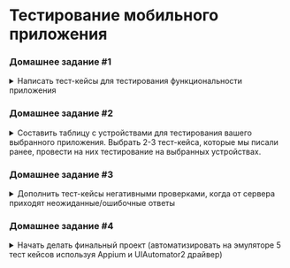 # Тестирование мобильного приложения

### Домашнее задание #1

<details>
  <summary>Написать тест-кейсы для тестирования функциональности приложения</summary>

---

Приложение: _Stepik_

| No | Приоритет | Название | Предусловия | Шаги | Ожидаемый результат | Комментарий |
| :--: | :--: | :--- | :--- | :--- | :--- | :--- |
| 1 | высокий | Регистрация по email | -- | 1. Нажать ссылку "Регистрация" внизу экрана.<br>2. Заполнить открывшуюся форму валидными данными ("Вилланель", "testmail@mail.com", "testpass"). <br>3. Нажать "Регистрация" | Открывается главная страница, появляется приветственное попап-сообщение для настройки уведомления-напоминания.<br>На указанный email приходит сообщение с ссылкой для подтверждения регистрации. |  |
| 2 | высокий | Поиск курса из строки поиска в разделе "Каталог" | -- | 1. Перейти в "Каталог" тапом по иконке на нижней панели.<br>2. Ввести в строку поиска запрос "тестирование" | 1. Открывается раздел "Каталог". <br>2. Выводятся карточки курсов, содержащих в названии слово искомое слово и его производные ("тестировании", "тестирования")  |  |
| 3 | высокий | Фильтрация результатов поиска | -- | 1. Тапнуть по иконке фильтр.<br>2. Переключить тумблеры фильтров "Только с сертификатом", "Только бесплатные" в активное состояние.<br>3. "Посмотреть результат". | Остаются только карточки курсов с обозначением "Сертификат" и указанием "Бесплатно" вместо цены |  |
| 4 | высокий | Просмотр страницы курса | Выбран курс в разделе  поиска либо из предложенных на главной (например "Тестирование ПО: Postman для тестирования API") | 1. Тапнуть по карточке курса. <br>2. Последовательно перейти по вкладкам на страннице курса. | 1. Открывается страница курса. <br>2. На каждой вкладке отображается соответствующая информация (либо сообщение, что в данный момент записи отсутствуют); на вкладке "Модули" выводится перечень модулей с уроками, не доступные для взаимодействия. |  |
| 5 | высокий | Загрузка материалов урока (Wi-Fi) | 1. Найти желаемый курс.<br>2. Открыть страницу курса. <br>3. Нажать "Поступить на курс". | На вкладке "Модули" тапнуть по иконке загрузки (облачко со стрелкой) у урока | Во время загрузки иконка меняется на значок загрузки, по окончании - на галочку. <br>При отключении интернета материалы загруженного урока отображаются. |  |
| 6 | средний | Отключение интернета в процессе загрузки материалов урока | 1. Найти желаемый курс.<br>2. Открыть страницу курса. <br>3. Нажать "Поступить на курс". | 1. На вкладке "Модули" тапнуть по иконке загрузки (облачко со стрелкой) у незагруженного урока. <br>2. Перейти в режим "полета" до окончания загрузки. | Иконка меняется на значок загрузки, на панели уведомлений появляется запись о файлах в очереди и необходимости включения Wi-Fi. При повторном включении Wi-Fi загрузка продолжается. |  |
| 7 | высокий | Загрузка материалов урока (мобильный интернет, настройки по умолчанию) | 1. Найти желаемый курс.<br>2. Открыть страницу курса. <br>3. Нажать "Поступить на курс". | На вкладке "Модули" тапнуть по иконке загрузки (облачко со стрелкой) у урока | Всплывает сообщение о том, что загрузка через мобильный интернет не доступна с ссылкой в "Настройки" | (в настройках по умолчанию установлено "Загружать только по Wi-Fi") |
| 8 | средний | Загрузка материалов урока (авирежим) | 1. Найти желаемый курс.<br>2. Открыть страницу курса. <br>3. Нажать "Поступить на курс".<br>4. Включить режим "полета" | На вкладке "Модули" тапнуть по иконке загрузки (облачко со стрелкой) у урока | Всплывает сообщение об отсутствии интернета | Всплывает сообщение о том, что загрузка через мобильный интернет не доступна с ссылкой в "Настройки" |
| 9 | средний | Настройка уведомления с напоминанием о занятиях | -- | 1. Перейти в раздел "Профиль". <br>2. Переключить тумблер "напоминать о занятиях" во включенное состояние.<br>3. Выбрать время напоминания, нажать "Ок". | В установленное время на устройстве появляется уведомление с напоминанием о занятиях |  |
| 10 | высокий | Сворачивание видео в плавающий всплывающий плеер | Найти курс "Эффективная презентация проекта" (пример курса с видеоматериалами в уроках).<br>Поступить на курс. | 1. Перейти к шагу на курсе, в котором материал представлен в видео формате (шаг 3 урока 1.1).<br>2. Запустить видео и нажать иконку плавающего плеера. | Видео сворачивается в плавающий плеер, остальная часть экрана доступна для взаимодействия. |  |
| 11 | высокий | Отображение в горизонтальной ориентации экрана планшета | Выбран для прохождения хотя бы один курс, хотя бы один курс с сертификатом завершен | 1. Запустить приложение и авторизоваться.<br>2. Последовательно перейти в каждый из разделов (Обучение, Каталог, Профиль, Уведомления).<br>3. Открыть страницу  курса из перечня "Мои курсы". Открыть последовательно все вкладки.<br>4. Открыть урок курса. Переключиться по материалам курса. <br>5. Перейти в раздел "Каталог", открыть запись из "сторис".<br>6. Перейти в раздел "Профиль", перейти в подраздел "Достижения", вернуться, перейти в подраздел "Сертификаты".    | Все экраны (разделы, страницы курсов, материалы уроков, сторис, подразделы профиля) отображаются в горизонтальный ориентации, элементы (карточки курсов) перераспределяются заполняя пространство экрана. |  |

</details>


### Домашнее задание #2

<details>
<summary>
Составить таблицу с устройствами для тестирования вашего выбранного приложения. Выбрать 2-3 тест-кейса, которые мы писали ранее, провести на них тестирование на выбранных устройствах.</summary>

---
 
  ЦА русскоязычные жители стран СНГ, главным образом Россия.

#### Производители

Распределение по [производителям телефонов](https://gs.statcounter.com/vendor-market-share/mobile/russian-federation):

* Apple - 29.51%
* Xiaomi - 23.2%
* Samsung - 17.91%

Распределение по [производителям планшетов](https://gs.statcounter.com/vendor-market-share/tablet/russian-federation)

* Apple - 37.96%
* Samsung - 33.2%
* Xiaomi - 10.07%
* Huawei - 10.03%

#### Версии ОС 

[iOS](https://developer.apple.com/support/app-store/)

- телефоны:
  * iOS 17 - 76% 
  * iOS 16 - 20%

- планшеты: 
  * iOS 17 - 61% 
  * iOS 16 - 29%

[android](https://www.appbrain.com/stats/top-android-sdk-versions)
* Android 13	24.5%	 
* Android 11	20.1%	
* Android 12 16.8%	
* Android 10	12.5%

[Популярные в России устройства:](https://www.appbrain.com/stats/top-android-phones-tablets-by-country?country=ru)
* Redmi 9C NFC
* Huawei HONOR 10i
* Huawei HONOR 9X lite	
* Samsung Galaxy A12
* Samsung Galaxy A51

В перечень устройств для тестирования включены устройства из перечня популярных, различные  устройства лидирующих производителей охватывающие разные версии ОС, размеры и разрешения экрана и годы выпуска. 

Результаты в [таблице](https://docs.google.com/spreadsheets/d/14XCxbBB1T41FU4HJPQQrFOgd2F5Td_aU/edit?usp=sharing&ouid=102514362893231578101&rtpof=true&sd=true)
</details>

### Домашнее задание #3

<details>
<summary>
Дополнить тест-кейсы негативными проверками, когда от сервера приходят неожиданные/ошибочные ответы</summary>

---
 
| No | Приоритет | Название | Предусловия | Шаги | Ожидаемый результат | Комментарий |
| :--: | :--: | :--- | :--- | :--- | :--- | :--- |
| 1 | средний | Добавление в избранное курса с изменённым номером | Открыта страница выбранного курса | 1. Установить правила breakpoints - before requests.<br>2. Нажать значок избранного.<br>3. В RAW запроса " /api/wish-lists" изменить параметр "course" на несуществующий (пр. "123123123")<br>4. Запустить выполнение запроса. | В заголовке ответа: 400 Bad Request; в теле ответа: {"course": ["Invalid pk '123123123' - object does not exist."]}.<br>Значок избранного остался неактивным. |  |
| 2 | средний | Удаление из избранного курса, без токена авторизации | В избранное добавлен курс, открыта страница этого курса | 1. Установить правила breakpoints - before requests.<br>2. Нажать значок избранного.<br>3. В RAW запроса " /api/wish-lists/<#добавления>" удалить значение после "Authorization: Bearer"<br>4. Запустить выполнение запроса. | В заголовке ответа: 401 Unauthorized; в теле ответа: {"detail": "CSRF Failed: Referer checking failed - no Referer."}.<br>Значок избранного остался активным. |  |
| 3 | средний | Получение в результате поиска ответа 404 Not Found | Открыт раздел "Каталог", в поле поиска введено значение (пр. "java") | 1. Установить правила breakpoints - after requests. <br>2. В запросе "/api/search-results?page=1&query=java..." установить ответ 404 Not Found<br>3. Запустить выполнение запроса | На странице раздела отображаются шаблоны карточек курсов без данных. | На странице раздела отображается сообщение «Sorry, the connection is not available. Try again later». |
| 4 | средний | Получение 503 Service Unavailable при переходе к уроку курса | Открыта вкладка "Модули" проходимого курса | 1. Установить правила breakpoints - after requests. <br>2. Открыть доступный урок курса.<br>3. В запросе "/api/progresses?..." установить ответ 503 Service Unavailable <br>3. Запустить выполнение запроса | На странице урока отображается сообщение с кодом и текстом ошибки | На странице урока отображается сообщение «Sorry, the connection is not available. Try again later». |

[Fiddler-sessions](https://github.com/Satura/qa-mobile/blob/main/docs/HW-3.saz)

</details>

### Домашнее задание #4

<details>
<summary>Начать делать финальный проект (автоматизировать на эмуляторе 5 тест кейсов используя Appium и UIAutomator2 драйвер)</summary>

---

Реализованы тесты:
1. Регистрация
2. Поиск
3. Фильтры результатов поиска
4. Попытка загрузки материлов курса на мобильном интернете 
5. Редактирование профиля

</details>